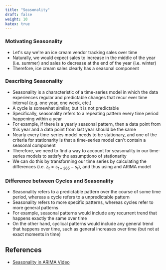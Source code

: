 ```yaml
---
title: "Seasonality"
draft: false
weight: 10
katex: true
---
```


### Motivating Seasonality
- Let's say we're an ice cream vendor tracking sales over time
- Naturally, we would expect sales to increase in the middle of the year (i.e. summer) and sales to decrease at the end of the year (i.e. winter)
- Therefore, ice cream sales clearly has a seasonal component

### Describing Seasonality
- Seasonality is a characteristic of a time-series model in which the data experiences regular and predictable changes that recur ever time interval (e.g. one year, one week, etc.)
- A cycle is somewhat similar, but it is not predictable
- Specifically, seasonality refers to a repeating pattern every time period happening within a year
- For example,  if there is a yearly seasonal pattern, then a data point from this year and a data point from last year should be the same
- Nearly every time-series model needs to be stationary, and one of the criteria for stationarity is that a time-series model can't contain a seasonal component
- Therefore, we need to find a way to account for seasonality in our time-series models to satisfy the assumptiono of stationarity
- We can do this by transforming our time series by calculating the differences (i.e. $z_{t} = s_{t+365} - s_{t}$), and thus using and ARIMA model

### Difference between Cycles and Seasonality
- Seasonality refers to a predictable pattern over the course of some time period, whereas a cycle refers to a unpredictable pattern
- Seasonality refers to more specific patterns, whereas cycles refer to more general patterns
- For example, seasonal patterns would include any recurrent trend that happens exactly the same over time
- On the other hand, cyclical patterns would include any general trend that happens over time, such as general increases over time (but not at exact moments in time)

## References
- [Seasonality in ARIMA Video](https://www.youtube.com/watch?v=4hrMdu9CSQs)
